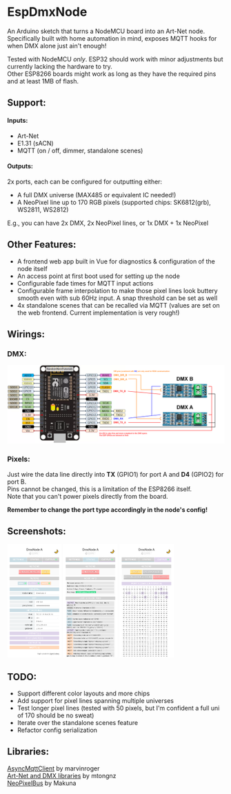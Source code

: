 
# EspDmxNode

An Arduino sketch that turns a NodeMCU board into an Art-Net node.  
Specifically built with home automation in mind, exposes MQTT hooks for when DMX alone just ain't enough!


Tested with NodeMCU *only*. ESP32 should work with minor adjustments but currently lacking the hardware to try.  
Other ESP8266 boards might work as long as they have the required pins and at least 1MB of flash.

## Support:
#### Inputs:
* Art-Net  
* E1.31 (sACN)
* MQTT (on / off, dimmer, standalone scenes)
#### Outputs:
2x ports, each can be configured for outputting either:
* A full DMX universe (MAX485 or equivalent IC needed!)
* A NeoPixel line up to 170 RGB pixels (supported chips: SK6812(grb), WS2811, WS2812)


E.g., you can have 2x DMX, 2x NeoPixel lines, or 1x DMX + 1x NeoPixel

## Other Features:
* A frontend web app built in Vue for diagnostics & configuration of the node itself
* An access point at first boot used for setting up the node
* Configurable fade times for MQTT input actions
* Configurable frame interpolation to make those pixel lines look buttery smooth even with sub 60Hz input. A snap threshold can be set as well
* 4x standalone scenes that can be recalled via MQTT (values are set on the web frontend. Current implementation is very rough!)

## Wirings:
### DMX:
![](images/pinout-dmx.png)
### Pixels:
Just wire the data line directly into **TX** (GPIO1) for port A and **D4** (GPIO2) for port B.  
Pins cannot be changed, this is a limitation of the ESP8266 itself.  
Note that you can't power pixels directly from the board.

**Remember to change the port type accordingly in the node's config!**

## Screenshots:
[<img src="images/screenshot-config.png" width=25%>](images/screenshot-config.png)
[<img src="images/screenshot-status.png" width=25%>](images/screenshot-status.png)
[<img src="images/screenshot-output.png" width=25%>](images/screenshot-output.png)

## TODO:
* Support different color layouts and more chips
* Add support for pixel lines spanning multiple universes
* Test longer pixel lines (tested with 50 pixels, but I'm confident a full uni of 170 should be no sweat)
* Iterate over the standalone scenes feature
* Refactor config serialization

## Libraries:
[AsyncMqttClient](https://github.com/marvinroger/async-mqtt-client) by marvinroger  
[Art-Net and DMX libraries](https://github.com/mtongnz/ESP8266_ArtNetNode_v2/tree/master/libs) by mtongnz  
[NeoPixelBus](https://github.com/Makuna/NeoPixelBus) by Makuna  
